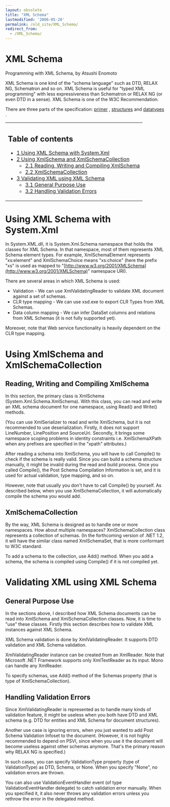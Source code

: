 ```yaml
---
layout: obsolete
title: "XML Schema"
lastmodified: '2006-05-20'
permalink: /old_site/XML_Schema/
redirect_from:
  - /XML_Schema/
---
```


XML Schema
==========

Programming with XML Schema, by Atsushi Enomoto

XML Schema is one kind of the "schema language" such as DTD, RELAX NG, Schematron and so on. XML Schema is useful for "typed XML programming" with less expressiveness than Schematron or RELAX NG (or even DTD in a sense). XML Schema is one of the W3C Recommendation.

There are three parts of the specification: [primer](http://www.w3.org/TR/xmlschema-0/) , [structures](http://www.w3.org/TR/xmlschema-1/) and [datatypes](http://www.w3.org/TR/xmlschema-2/) .

<table>
<col width="100%" />
<tbody>
<tr class="odd">
<td align="left"><h2>Table of contents</h2>
<ul>
<li><a href="#using-xml-schema-with-systemxml">1 Using XML Schema with System.Xml</a></li>
<li><a href="#using-xmlschema-and-xmlschemacollection">2 Using XmlSchema and XmlSchemaCollection</a>
<ul>
<li><a href="#reading-writing-and-compiling-xmlschema">2.1 Reading, Writing and Compiling XmlSchema</a></li>
<li><a href="#xmlschemacollection">2.2 XmlSchemaCollection</a></li>
</ul></li>
<li><a href="#validating-xml-using-xml-schema">3 Validating XML using XML Schema</a>
<ul>
<li><a href="#general-purpose-use">3.1 General Purpose Use</a></li>
<li><a href="#handling-validation-errors">3.2 Handling Validation Errors</a></li>
</ul></li>
</ul></td>
</tr>
</tbody>
</table>

Using XML Schema with System.Xml
================================

In System.XML.dll, it is System.Xml.Schema namespace that holds the classes for XML Schema. In that namespace, most of them represents XML Schema element types. For example, XmlSchemaElement represents "xs:element" and XmlSchemaChoice means "xs:choice" (here the prefix "xs" is used as mapped to "[http://www.w3.org/2001/XMLSchema](http://www.w3.org/2001/XMLSchema)" namespace URI).

There are several areas in which XML Schema is used:

-   Validation - We can use XmlValidatingReader to validate XML document against a set of schemas.
-   CLR type mapping - We can use xsd.exe to export CLR Types from XML Schemas.
-   Data column mapping - We can infer DataSet columns and relations from XML Schemas (it is not fully supported yet).

Moreover, note that Web service functionality is heavily dependent on the CLR type mapping.

Using XmlSchema and XmlSchemaCollection
=======================================

Reading, Writing and Compiling XmlSchema
----------------------------------------

In this section, the primary class is XmlSchema (System.Xml.Schema.XmlSchema). With this class, you can read and write an XML schema document for one namespace, using Read() and Write() methods.

(You can use XmlSerializer to read and write XmlSchema, but it is not recommended to use deserialization. Firstly, it does not support LineNumber, LinePosition and SourceUri. Secondly, it brings some namespace scoping problems in identity constraints i.e. XmlSchemaXPath when any prefixes are specified in the "xpath" attributes.)

After reading a schema into XmlSchema, you will have to call Compile() to check if the schema is really valid. Since you can build a schema structure manually, it might be invalid during the read and build process. Once you called Compile(), the Post Schema Compilation Information is set, and it is used for actual validation, type mapping, and so on.

However, note that usually you don't have to call Compile() by yourself. As described below, when you use XmlSchemaCollection, it will automatically compile the schema you would add.

XmlSchemaCollection
-------------------

By the way, XML Schema is designed as to handle one or more namespaces. How about multiple namespaces? XmlSchemaCollection class represents a collection of schemas. (In the forthcoming version of .NET 1.2, it will have the similar class named XmlSchemaSet, that is more conformant to W3C standard.

To add a schema to the collection, use Add() method. When you add a schema, the schema is compiled using Compile() if it is not compiled yet.

Validating XML using XML Schema
===============================

General Purpose Use
-------------------

In the sections above, I described how XML Schema documents can be read into XmlSchema and XmlSchemaCollection classes. Now, it is time to "use" these classes. Firstly this section describes how to validate XML instances against XML Schema.

XML Schema validation is done by XmlValidatingReader. It supports DTD validation and XML Schema validation.

XmlValidatingReader instance can be created from an XmlReader. Note that Microsoft .NET Framework supports only XmlTextReader as its input. Mono can handle any XmlReader.

To specify schemas, use Add() method of the Schemas property (that is type of XmlSchemaCollection).

Handling Validation Errors
--------------------------

Since XmlValidatingReader is represented as to handle many kinds of validation feature, it might be useless when you both have DTD and XML schema (e.g. DTD for entities and XML Schema for document structures).

Another use case is ignoring errors, when you just wanted to add Post Schema Validation Infoset to the document. (However, it is not highly recommended to depend on PSVI, since when you use it the document will become useless against other schemas anymore. That's the primary reason why RELAX NG is specified.)

In such cases, you can specify ValidationType property (type of ValidationType) as DTD, Schema, or None. When you specify "None", no validation errors are thrown.

You can also use ValidationEventHandler event (of type ValidationEventHandler delegate) to catch validation error manually. When you specified it, it also never throws any validation errors unless you rethrow the error in the delegated method.

